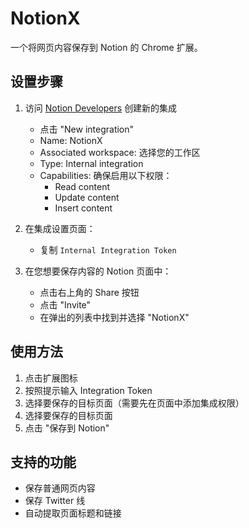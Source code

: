 # NotionX

一个将网页内容保存到 Notion 的 Chrome 扩展。

## 设置步骤

1. 访问 [Notion Developers](https://www.notion.so/my-integrations) 创建新的集成
   - 点击 "New integration"
   - Name: NotionX
   - Associated workspace: 选择您的工作区
   - Type: Internal integration
   - Capabilities: 确保启用以下权限：
     - Read content
     - Update content
     - Insert content

2. 在集成设置页面：
   - 复制 `Internal Integration Token`

3. 在您想要保存内容的 Notion 页面中：
   - 点击右上角的 Share 按钮
   - 点击 "Invite"
   - 在弹出的列表中找到并选择 "NotionX"

## 使用方法

1. 点击扩展图标
2. 按照提示输入 Integration Token
3. 选择要保存的目标页面（需要先在页面中添加集成权限）
4. 选择要保存的目标页面
5. 点击 "保存到 Notion"

## 支持的功能

- 保存普通网页内容
- 保存 Twitter 线
- 自动提取页面标题和链接 